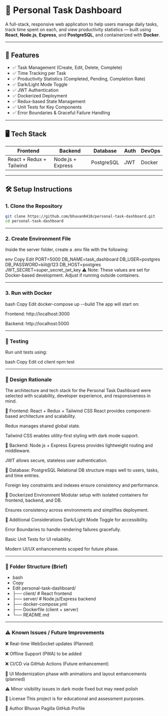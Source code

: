 # 📝 Personal Task Dashboard

A full-stack, responsive web application to help users manage daily tasks, track time spent on each, and view productivity statistics — built using **React**, **Node.js**, **Express**, and **PostgreSQL**, and containerized with **Docker**.

---

## 🚀 Features

- ✅ Task Management (Create, Edit, Delete, Complete)
- ✅ Time Tracking per Task
- ✅ Productivity Statistics (Completed, Pending, Completion Rate)
- ✅ Dark/Light Mode Toggle
- ✅ JWT Authentication
- ✅ Dockerized Deployment
- ✅ Redux-based State Management
- ✅ Unit Tests for Key Components
- ✅ Error Boundaries & Graceful Failure Handling

---

## 🖥️ Tech Stack

| Frontend | Backend | Database | Auth | DevOps |
|---------|---------|----------|------|--------|
| React + Redux + Tailwind | Node.js + Express | PostgreSQL | JWT | Docker |

---

## 🛠️ Setup Instructions

### 1. Clone the Repository

```bash
git clone https://github.com/bhuvan0410/personal-task-dashboard.git
cd personal-task-dashboard
```

---

### 2. Create Environment File
Inside the server folder, create a .env file with the following:

env
Copy
Edit
PORT=5000
DB_NAME=task_dashboard
DB_USER=postgres
DB_PASSWORD=kiit@123
DB_HOST=postgres
JWT_SECRET=super_secret_jwt_key
⚠️ Note: These values are set for Docker-based development. Adjust if running outside containers.

---

### 3. Run with Docker
bash
Copy
Edit
docker-compose up --build
The app will start on:

Frontend: http://localhost:3000

Backend: http://localhost:5000

---

### 🧪 Testing

Run unit tests using:

bash
Copy
Edit
cd client
npm test

---

### 🧠 Design Rationale

The architecture and tech stack for the Personal Task Dashboard were selected with scalability, developer experience, and responsiveness in mind.

🔹 Frontend: React + Redux + Tailwind CSS
React provides component-based architecture and scalability.

Redux manages shared global state.

Tailwind CSS enables utility-first styling with dark mode support.

🔹 Backend: Node.js + Express
Express provides lightweight routing and middleware.

JWT allows secure, stateless user authentication.

🔹 Database: PostgreSQL
Relational DB structure maps well to users, tasks, and time entries.

Foreign key constraints and indexes ensure consistency and performance.

🔹 Dockerized Environment
Modular setup with isolated containers for frontend, backend, and DB.

Ensures consistency across environments and simplifies deployment.

🔹 Additional Considerations
Dark/Light Mode Toggle for accessibility.

Error Boundaries to handle rendering failures gracefully.

Basic Unit Tests for UI reliability.

Modern UI/UX enhancements scoped for future phase.

---

### 🧭 Folder Structure (Brief)
- bash
- Copy
- Edit
personal-task-dashboard/
- ├── client/       # React frontend
- ├── server/       # Node.js/Express backend
- ├── docker-compose.yml
- ├── Dockerfile (client + server)
- └── README.md

---

### ⚠️ Known Issues / Future Improvements

❌ Real-time WebSocket updates (Planned)

❌ Offline Support (PWA) to be added

❌ CI/CD via GitHub Actions (Future enhancement)

🔄 UI Modernization phase with animations and layout enhancements (planned)

⚠️ Minor visibility issues in dark mode fixed but may need polish

📄 License
This project is for educational and assessment purposes.

🙌 Author
Bhuvan Pagilla
GitHub Profile
